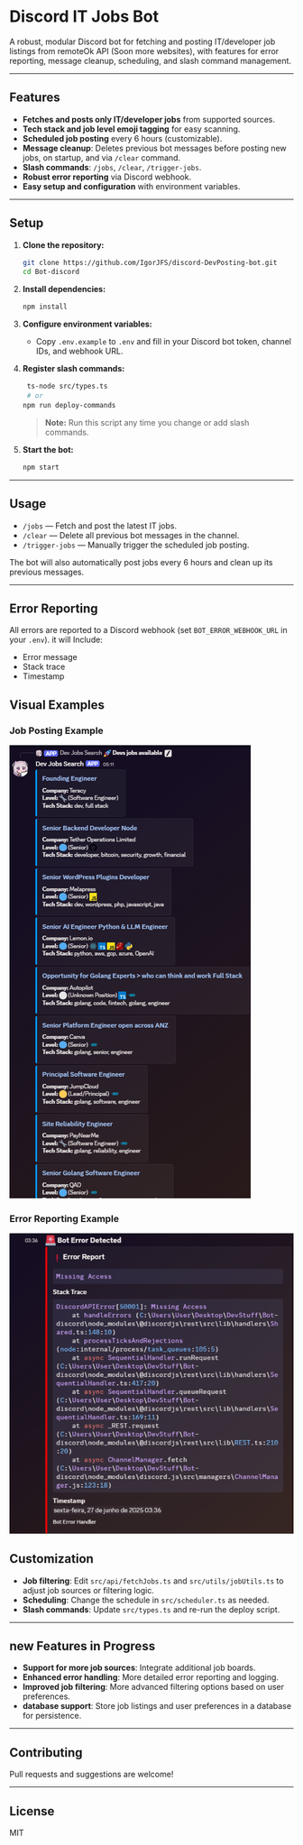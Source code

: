 # Discord IT Jobs Bot

A robust, modular Discord bot for fetching and posting IT/developer job listings from remoteOk API (Soon more websites), with features for error reporting, message cleanup, scheduling, and slash command management.

---

## Features

- **Fetches and posts only IT/developer jobs** from supported sources.
- **Tech stack and job level emoji tagging** for easy scanning.
- **Scheduled job posting** every 6 hours (customizable).
- **Message cleanup**: Deletes previous bot messages before posting new jobs, on startup, and via `/clear` command.
- **Slash commands**: `/jobs`, `/clear`, `/trigger-jobs`.
- **Robust error reporting** via Discord webhook.
- **Easy setup and configuration** with environment variables.

---

## Setup

1. **Clone the repository:**

   ```bash
   git clone https://github.com/IgorJFS/discord-DevPosting-bot.git
   cd Bot-discord
   ```

2. **Install dependencies:**

   ```bash
   npm install
   ```

3. **Configure environment variables:**

   - Copy `.env.example` to `.env` and fill in your Discord bot token, channel IDs, and webhook URL.

4. **Register slash commands:**

   ```bash
    ts-node src/types.ts
    # or
   npm run deploy-commands
   ```

   > **Note:** Run this script any time you change or add slash commands.

5. **Start the bot:**
   ```bash
   npm start
   ```

---

## Usage

- `/jobs` — Fetch and post the latest IT jobs.
- `/clear` — Delete all previous bot messages in the channel.
- `/trigger-jobs` — Manually trigger the scheduled job posting.

The bot will also automatically post jobs every 6 hours and clean up its previous messages.

---

## Error Reporting

All errors are reported to a Discord webhook (set `BOT_ERROR_WEBHOOK_URL` in your `.env`). it will Include:

- Error message
- Stack trace
- Timestamp

## Visual Examples

### Job Posting Example

![Demonstração](assets/posting.png)

### Error Reporting Example

![Erro](assets/error.png)

## Customization

- **Job filtering**: Edit `src/api/fetchJobs.ts` and `src/utils/jobUtils.ts` to adjust job sources or filtering logic.
- **Scheduling**: Change the schedule in `src/scheduler.ts` as needed.
- **Slash commands**: Update `src/types.ts` and re-run the deploy script.

---

## new Features in Progress

- **Support for more job sources**: Integrate additional job boards.
- **Enhanced error handling**: More detailed error reporting and logging.
- **Improved job filtering**: More advanced filtering options based on user preferences.
- **database support**: Store job listings and user preferences in a database for persistence.

---

## Contributing

Pull requests and suggestions are welcome!

---

## License

MIT
